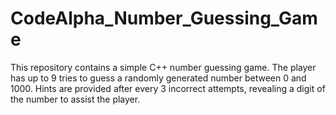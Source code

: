 # CodeAlpha_Number_Guessing_Game
This repository contains a simple C++ number guessing game. The player has up to 9 tries to guess a randomly generated number between 0 and 1000. Hints are provided after every 3 incorrect attempts, revealing a digit of the number to assist the player.
